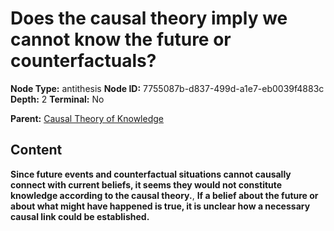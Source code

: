 # Does the causal theory imply we cannot know the future or counterfactuals?

**Node Type:** antithesis
**Node ID:** 7755087b-d837-499d-a1e7-eb0039f4883c
**Depth:** 2
**Terminal:** No

**Parent:** [Causal Theory of Knowledge](causal-theory-of-knowledge.md)

## Content

**Since future events and counterfactual situations cannot causally connect with current beliefs, it seems they would not constitute knowledge according to the causal theory.**, **If a belief about the future or about what might have happened is true, it is unclear how a necessary causal link could be established.**
